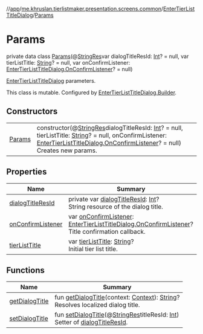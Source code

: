//[app](../../../../index.md)/[me.khruslan.tierlistmaker.presentation.screens.common](../../index.md)/[EnterTierListTitleDialog](../index.md)/[Params](index.md)

# Params

private data class [Params](index.md)(@[StringRes](https://developer.android.com/reference/kotlin/androidx/annotation/StringRes.html)var dialogTitleResId: [Int](https://kotlinlang.org/api/latest/jvm/stdlib/kotlin/-int/index.html)? = null, var tierListTitle: [String](https://kotlinlang.org/api/latest/jvm/stdlib/kotlin/-string/index.html)? = null, var onConfirmListener: [EnterTierListTitleDialog.OnConfirmListener](../-on-confirm-listener/index.md)? = null)

[EnterTierListTitleDialog](../index.md) parameters.

This class is mutable. Configured by [EnterTierListTitleDialog.Builder](../-builder/index.md).

## Constructors

| | |
|---|---|
| [Params](-params.md) | constructor(@[StringRes](https://developer.android.com/reference/kotlin/androidx/annotation/StringRes.html)dialogTitleResId: [Int](https://kotlinlang.org/api/latest/jvm/stdlib/kotlin/-int/index.html)? = null, tierListTitle: [String](https://kotlinlang.org/api/latest/jvm/stdlib/kotlin/-string/index.html)? = null, onConfirmListener: [EnterTierListTitleDialog.OnConfirmListener](../-on-confirm-listener/index.md)? = null)<br>Creates new params. |

## Properties

| Name | Summary |
|---|---|
| [dialogTitleResId](dialog-title-res-id.md) | private var [dialogTitleResId](dialog-title-res-id.md): [Int](https://kotlinlang.org/api/latest/jvm/stdlib/kotlin/-int/index.html)?<br>String resource of the dialog title. |
| [onConfirmListener](on-confirm-listener.md) | var [onConfirmListener](on-confirm-listener.md): [EnterTierListTitleDialog.OnConfirmListener](../-on-confirm-listener/index.md)?<br>Title confirmation callback. |
| [tierListTitle](tier-list-title.md) | var [tierListTitle](tier-list-title.md): [String](https://kotlinlang.org/api/latest/jvm/stdlib/kotlin/-string/index.html)?<br>Initial tier list title. |

## Functions

| Name | Summary |
|---|---|
| [getDialogTitle](get-dialog-title.md) | fun [getDialogTitle](get-dialog-title.md)(context: [Context](https://developer.android.com/reference/kotlin/android/content/Context.html)): [String](https://kotlinlang.org/api/latest/jvm/stdlib/kotlin/-string/index.html)?<br>Resolves localized dialog title. |
| [setDialogTitle](set-dialog-title.md) | fun [setDialogTitle](set-dialog-title.md)(@[StringRes](https://developer.android.com/reference/kotlin/androidx/annotation/StringRes.html)titleResId: [Int](https://kotlinlang.org/api/latest/jvm/stdlib/kotlin/-int/index.html))<br>Setter of [dialogTitleResId](dialog-title-res-id.md). |
